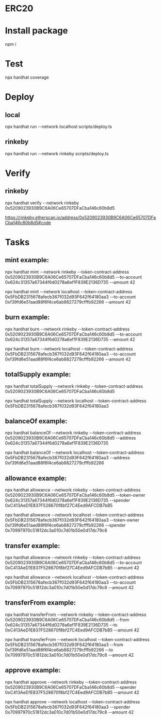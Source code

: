 # ERC20

# Install package

npm i

# Test

npx hardhat coverage<br />

# Deploy

## local

npx hardhat run --network localhost scripts/deploy.ts

## rinkeby

npx hardhat run --network rinkeby scripts/deploy.ts<br />

# Verify

## rinkeby

npx hardhat verify --network rinkeby 0x5209023930B9C6A06Ce65707DFaCba146c60b8d5<br />

https://rinkeby.etherscan.io/address/0x5209023930B9C6A06Ce65707DFaCba146c60b8d5#code

# Tasks 

## mint example: 

npx hardhat mint --network rinkeby --token-contract-address 0x5209023930B9C6A06Ce65707DFaCba146c60b8d5 --to-account 0x624c31357a67344f6d0278a6ef1F839E2136D735 --amount 42

npx hardhat mint --network localhost --token-contract-address 0x5FbDB2315678afecb367f032d93F642f64180aa3 --to-account 0xf39fd6e51aad88f6f4ce6ab8827279cfffb92266 --amount 42

## burn example: 

npx hardhat burn --network rinkeby --token-contract-address 0x5209023930B9C6A06Ce65707DFaCba146c60b8d5 --to-account 0x624c31357a67344f6d0278a6ef1F839E2136D735 --amount 42

npx hardhat burn --network localhost --token-contract-address 0x5FbDB2315678afecb367f032d93F642f64180aa3 --to-account 0xf39fd6e51aad88f6f4ce6ab8827279cfffb92266 --amount 42

## totalSupply example: 

npx hardhat totalSupply --network rinkeby --token-contract-address 0x5209023930B9C6A06Ce65707DFaCba146c60b8d5

npx hardhat totalSupply --network localhost --token-contract-address 0x5FbDB2315678afecb367f032d93F642f64180aa3 

## balanceOf example: 

npx hardhat balanceOf --network rinkeby --token-contract-address 0x5209023930B9C6A06Ce65707DFaCba146c60b8d5 --address 0x624c31357a67344f6d0278a6ef1F839E2136D735

npx hardhat balanceOf --network localhost --token-contract-address 0x5FbDB2315678afecb367f032d93F642f64180aa3 --address 0xf39fd6e51aad88f6f4ce6ab8827279cfffb92266

## allowance example: 

npx hardhat allowance --network rinkeby --token-contract-address 0x5209023930B9C6A06Ce65707DFaCba146c60b8d5 --token-owner 0x624c31357a67344f6d0278a6ef1F839E2136D735 --spender 0xC413AeD1E837F528670f8bf27C4Eed9AFCDB7bB5

npx hardhat allowance --network localhost --token-contract-address 0x5FbDB2315678afecb367f032d93F642f64180aa3 --token-owner 0xf39fd6e51aad88f6f4ce6ab8827279cfffb92266 --spender 0x70997970c51812dc3a010c7d01b50e0d17dc79c8

## transfer example: 

npx hardhat allowance --network rinkeby --token-contract-address 0x5209023930B9C6A06Ce65707DFaCba146c60b8d5 --to-account 0xC413AeD1E837F528670f8bf27C4Eed9AFCDB7bB5 --amount 42

npx hardhat allowance --network localhost --token-contract-address 0x5FbDB2315678afecb367f032d93F642f64180aa3 --to-account 0x70997970c51812dc3a010c7d01b50e0d17dc79c8 --amount 42

## transferFrom example: 

npx hardhat transferFrom --network rinkeby --token-contract-address 0x5209023930B9C6A06Ce65707DFaCba146c60b8d5 --from 0x624c31357a67344f6d0278a6ef1F839E2136D735 --to 0xC413AeD1E837F528670f8bf27C4Eed9AFCDB7bB5 --amount 42

npx hardhat transferFrom --network localhost --token-contract-address 0x5FbDB2315678afecb367f032d93F642f64180aa3 --from 0xf39fd6e51aad88f6f4ce6ab8827279cfffb92266 --to 0x70997970c51812dc3a010c7d01b50e0d17dc79c8 --amount 42

## approve example: 

npx hardhat approve --network rinkeby --token-contract-address 0x5209023930B9C6A06Ce65707DFaCba146c60b8d5 --spender 0xC413AeD1E837F528670f8bf27C4Eed9AFCDB7bB5 --amount 42

npx hardhat approve --network localhost --token-contract-address 0x5FbDB2315678afecb367f032d93F642f64180aa3 --spender 0x70997970c51812dc3a010c7d01b50e0d17dc79c8 --amount 42